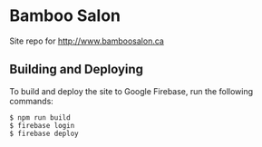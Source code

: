 # Bamboo Salon

Site repo for http://www.bamboosalon.ca

## Building and Deploying

To build and deploy the site to Google Firebase, run the following commands:

```
$ npm run build
$ firebase login
$ firebase deploy
```
